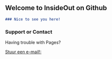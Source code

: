 ## Welcome to InsideOut on Github

```markdown
### Nice to see you here!
```

### Support or Contact

Having trouble with Pages? 

[Stuur een e-mail!: ](contact.md)
